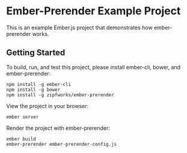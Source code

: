 # Ember-Prerender Example Project #

This is an example Ember.js project that demonstrates how
ember-prerender works.

## Getting Started ##

To build, run, and test this project, please install ember-cli, bower,
and ember-prerender:

    npm install -g ember-cli
    npm install -g bower
    npm install -g zipfworks/ember-prerender

View the project in your browser:

    ember server 

Render the project with ember-prerender:

    ember build
    ember-prerender ember-prerender-config.js
